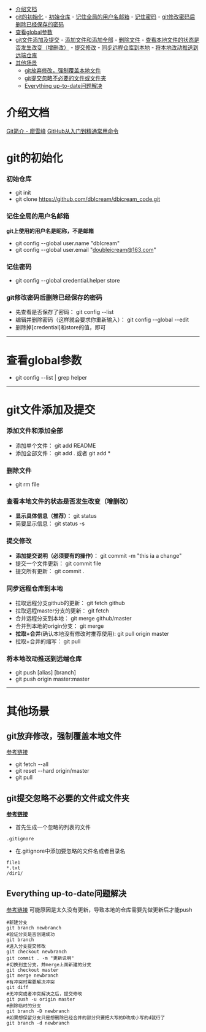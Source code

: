 <!-- TOC -->

- [介绍文档](#介绍文档)
- [git的初始化](#git的初始化)
        - [初始仓库](#初始仓库)
        - [记住全局的用户名邮箱](#记住全局的用户名邮箱)
        - [记住密码](#记住密码)
        - [git修改密码后删除已经保存的密码](#git修改密码后删除已经保存的密码)
- [查看global参数](#查看global参数)
- [git文件添加及提交](#git文件添加及提交)
        - [添加文件和添加全部](#添加文件和添加全部)
        - [删除文件](#删除文件)
        - [查看本地文件的状态是否发生改变（增删改）](#查看本地文件的状态是否发生改变增删改)
        - [提交修改](#提交修改)
        - [同步远程仓库到本地](#同步远程仓库到本地)
        - [将本地改动推送到远端仓库](#将本地改动推送到远端仓库)
- [其他场景](#其他场景)
    - [git放弃修改，强制覆盖本地文件](#git放弃修改强制覆盖本地文件)
    - [git提交忽略不必要的文件或文件夹](#git提交忽略不必要的文件或文件夹)
    - [Everything up-to-date问题解决](#everything-up-to-date问题解决)

<!-- /TOC -->


# 介绍文档
[Git简介 - 廖雪峰](http://www.liaoxuefeng.com/wiki/0013739516305929606dd18361248578c67b8067c8c017b000/001373962845513aefd77a99f4145f0a2c7a7ca057e7570000)
[GitHub从入门到精通常用命令](http://blog.csdn.net/piaopiaopiaopiaopiao/article/details/42239651)

# git的初始化
### 初始仓库
- git init
- git clone  https://github.com/dbIcream/dbicream_code.git

### 记住全局的用户名邮箱
**git上使用的用户名是昵称，不是邮箱**
- git config --global user.name "dbIcream"
- git config --global user.email "doubleicream@163.com"

### 记住密码
- git config --global credential.helper store
### git修改密码后删除已经保存的密码
- 先查看是否保存了密码： git config --list
- 编辑并删除密码（这样就会要求你重新输入）： git config --global --edit
- 删除掉[credential]和store的值，即可

***************************************************************

# 查看global参数
- git config --list | grep helper

*************************************************************

# git文件添加及提交
### 添加文件和添加全部
- 添加单个文件： git add README
- 添加全部文件： git add . 或者 git add *

### 删除文件
- git rm file

### 查看本地文件的状态是否发生改变（增删改）
- **显示具体信息（推荐）**： git status
- 简要显示信息： git status -s

### 提交修改
- **添加提交说明（必须要有的操作）**： git commit -m "this ia a change"
- 提交一个文件更新： git commit file
- 提交所有更新： git commit .

### 同步远程仓库到本地
- 拉取远程分支github的更新： git fetch github
- 拉取远程master分支的更新： git fetch
- 合并远程分支到本地： git merge github/master
- 合并到本地的origin分支： git merge
- **拉取+合并**(确认本地没有修改时推荐使用): git pull origin master
- 拉取+合并的缩写： git pull

### 将本地改动推送到远端仓库
- git push [alias] [branch] 
- git push  origin master:master
************************************************************
# 其他场景
## git放弃修改，强制覆盖本地文件
[参考链接](http://blog.csdn.net/tmtongming/article/details/73178997)
- git fetch --all
- git reset --hard origin/master 
- git pull

## git提交忽略不必要的文件或文件夹
**[参考链接](https://blog.csdn.net/u014079773/article/details/51602344)**
- 首先生成一个忽略的列表的文件
```
.gitignore  
```

- 在.gitignore中添加要忽略的文件名或者目录名
```
file1
*.txt
/dir1/
```
## Everything up-to-date问题解决 
[参考链接](https://www.jianshu.com/p/899b9e66a3db)
可能原因是太久没有更新，导致本地的仓库需要先做更新后才能push
```
#新建分支
git branch newbranch
#验证分支是否创建成功
git branch
#进入分支提交修改
git checkout newbranch
git commit . -m "更新说明"
#切换到主分支，并merge上面新建的分支
git checkout master
git merge newbranch
#有冲突时需要解决冲突
git diff
#无冲突或者冲突解决之后，提交修改
git push -u origin master
#删除临时的分支
git branch -D newbranch
#如果想保留分支只是想删除已经合并的部分只要把大写的D改成小写的d就行了
git branch -d newbranch
```



